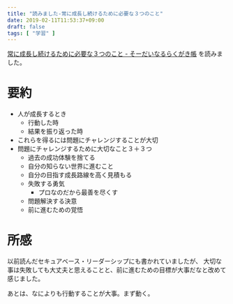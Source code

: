 ```yaml
---
title: "読みました-常に成長し続けるために必要な３つのこと"
date: 2019-02-11T11:53:37+09:00
draft: false
tags: [ "学習" ]
---
```


[常に成長し続けるために必要な３つのこと - そーだいなるらくがき帳](https://soudai.hatenablog.com/entry/2017/10/16/024308) を読みました。

# 要約

- 人が成長するとき
  - 行動した時
  - 結果を振り返った時
- これらを得るには問題にチャレンジすることが大切
- 問題にチャレンジするために大切なこと３＋３つ
  - 過去の成功体験を捨てる
  - 自分の知らない世界に進むこと
  - 自分の目指す成長路線を高く見積もる
  - 失敗する勇気
    - プロなのだから最善を尽くす
  - 問題解決する決意
  - 前に進むための覚悟

# 所感

以前読んだセキュアベース・リーダーシップにも書かれていましたが、
大切な事は失敗しても大丈夫と思えることと、前に進むための目標が大事だなと改めて感じました。

あとは、なによりも行動することが大事。まず動く。